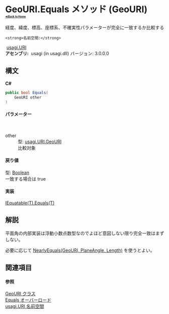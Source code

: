 # GeoURI.Equals メソッド (GeoURI)<div style="font-size:30%"><a href="https://github.com/usagi/usagi.cs/blob/master/docs/Home.md">≪Back to Home</a></div> 

経度、緯度、標高、座標系、不確実性パラメーターが完全に一致するか比較する


    <strong>名前空間:</strong>
&nbsp;<a href="N_usagi_URI.md">usagi.URI</a><br /><strong>アセンブリ:</strong>
&nbsp;usagi (in usagi.dll) バージョン: 3.0.0.0

## 構文

**C#**<br />
``` C#
public bool Equals(
	GeoURI other
)
```


#### パラメーター
&nbsp;<dl><dt>other</dt><dd>型: <a href="T_usagi_URI_GeoURI.md">usagi.URI.GeoURI</a><br />比較対象</dd></dl>

#### 戻り値
型: <a href="http://msdn2.microsoft.com/ja-jp/library/a28wyd50" target="_blank">Boolean</a><br />一致する場合は true

#### 実装
<a href="http://msdn2.microsoft.com/ja-jp/library/ms131190" target="_blank">IEquatable(T).Equals(T)</a><br />

## 解説
平面角の内部実装は浮動小数点数型なのでよほど意図しない限り完全一致はまずしない。 

必要に応じて <a href="M_usagi_URI_GeoURI_NearlyEquals.md">NearlyEquals(GeoURI, PlaneAngle, Length)</a> を使うとよい。

## 関連項目


#### 参照
<a href="T_usagi_URI_GeoURI.md">GeoURI クラス</a><br /><a href="Overload_usagi_URI_GeoURI_Equals.md">Equals オーバーロード</a><br /><a href="N_usagi_URI.md">usagi.URI 名前空間</a><br />